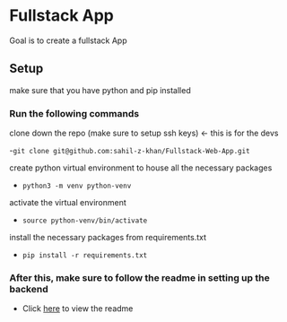 
# Fullstack App

Goal is to create a fullstack App


## Setup
make sure that you have python and pip installed

### Run the following commands

clone down the repo (make sure to setup ssh keys) <- this is for the devs

-`git clone git@github.com:sahil-z-khan/Fullstack-Web-App.git`

create python virtual environment to house all the necessary packages
- `python3 -m venv python-venv`

activate the virtual environment
- `source python-venv/bin/activate`

install the necessary packages from requirements.txt
- `pip install -r requirements.txt`


### After this, make sure to follow the readme in setting up the backend
- Click [here](backend/readme.md) to view the readme
